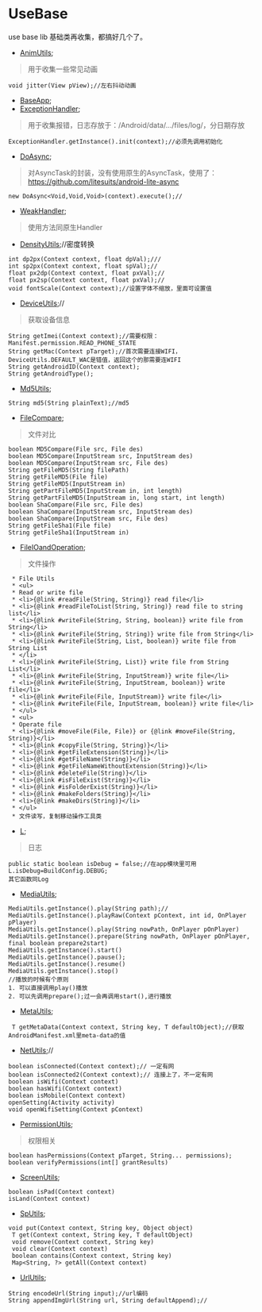 # UseBase
use base lib 基础类再收集，都搞好几个了。    

- [AnimUtils](https://github.com/xuanu/UseBase/blob/master/usebaselib/src/main/java/zzx/zeffect/cn/usebaselib/anim/AnimUtils.java);       
> 用于收集一些常见动画    
```
void jitter(View pView);//左右抖动动画    
```    

- [BaseApp](https://github.com/xuanu/UseBase/blob/master/usebaselib/src/main/java/zzx/zeffect/cn/usebaselib/app/BaseApp.java);   
- [ExceptionHandler](https://github.com/xuanu/UseBase/blob/master/usebaselib/src/main/java/zzx/zeffect/cn/usebaselib/app/ExceptionHandler.java);   
> 用于收集报错，日志存放于：/Android/data/.../files/log/，分日期存放   
```
ExceptionHandler.getInstance().init(context);//必须先调用初始化   
```     

- [DoAsync](https://github.com/xuanu/UseBase/blob/master/usebaselib/src/main/java/zzx/zeffect/cn/usebaselib/async/DoAsync.java);    
> 对AsyncTask的封装，没有使用原生的AsyncTask，使用了：https://github.com/litesuits/android-lite-async      
```
new DoAsync<Void,Void,Void>(context).execute();//     
```    

- [WeakHandler](https://github.com/xuanu/UseBase/blob/master/usebaselib/src/main/java/zzx/zeffect/cn/usebaselib/async/WeakHandler.java);    
> 使用方法同原生Handler    

- [DensityUtils](https://github.com/xuanu/UseBase/blob/master/usebaselib/src/main/java/zzx/zeffect/cn/usebaselib/density/DensityUtils.java);//密度转换   
```
int dp2px(Context context, float dpVal);///
int sp2px(Context context, float spVal);//
float px2dp(Context context, float pxVal);//
float px2sp(Context context, float pxVal);//
void fontScale(Context context);//设置字体不缩放，里面可设置值
```     

- [DeviceUtils](https://github.com/xuanu/UseBase/blob/master/usebaselib/src/main/java/zzx/zeffect/cn/usebaselib/device/DeviceUtils.java);//   
> 获取设备信息    
```
String getImei(Context context);//需要权限：Manifest.permission.READ_PHONE_STATE    
String getMac(Context pTarget);//首次需要连接WIFI，DeviceUtils.DEFAULT_WAC是错值，返回这个的那需要连WIFI   
String getAndroidID(Context context);
String getAndroidType();   
```    

- [Md5Utils](https://github.com/xuanu/UseBase/blob/master/usebaselib/src/main/java/zzx/zeffect/cn/usebaselib/encrypt/Md5Utils.java);   
```
String md5(String plainText);//md5
```    

- [FileCompare](https://github.com/xuanu/UseBase/blob/master/usebaselib/src/main/java/zzx/zeffect/cn/usebaselib/file/FileCompare.java);   
> 文件对比    
```
boolean MD5Compare(File src, File des)
boolean MD5Compare(InputStream src, InputStream des)
boolean MD5Compare(InputStream src, File des)
String getFileMD5(String filePath)
String getFileMD5(File file)
String getFileMD5(InputStream in) 
String getPartFileMD5(InputStream in, int length)
String getPartFileMD5(InputStream in, long start, int length)
boolean ShaCompare(File src, File des)
boolean ShaCompare(InputStream src, InputStream des)
boolean ShaCompare(InputStream src, File des)
String getFileSha1(File file)
String getFileSha1(InputStream in)
```    

- [FileIOandOperation](https://github.com/xuanu/UseBase/blob/master/usebaselib/src/main/java/zzx/zeffect/cn/usebaselib/file/FileIOandOperation.java);   
> 文件操作    
```
 * File Utils
 * <ul>
 * Read or write file
 * <li>{@link #readFile(String, String)} read file</li>
 * <li>{@link #readFileToList(String, String)} read file to string list</li>
 * <li>{@link #writeFile(String, String, boolean)} write file from String</li>
 * <li>{@link #writeFile(String, String)} write file from String</li>
 * <li>{@link #writeFile(String, List, boolean)} write file from String List
 * </li>
 * <li>{@link #writeFile(String, List)} write file from String List</li>
 * <li>{@link #writeFile(String, InputStream)} write file</li>
 * <li>{@link #writeFile(String, InputStream, boolean)} write file</li>
 * <li>{@link #writeFile(File, InputStream)} write file</li>
 * <li>{@link #writeFile(File, InputStream, boolean)} write file</li>
 * </ul>
 * <ul>
 * Operate file
 * <li>{@link #moveFile(File, File)} or {@link #moveFile(String, String)}</li>
 * <li>{@link #copyFile(String, String)}</li>
 * <li>{@link #getFileExtension(String)}</li>
 * <li>{@link #getFileName(String)}</li>
 * <li>{@link #getFileNameWithoutExtension(String)}</li>
 * <li>{@link #deleteFile(String)}</li>
 * <li>{@link #isFileExist(String)}</li>
 * <li>{@link #isFolderExist(String)}</li>
 * <li>{@link #makeFolders(String)}</li>
 * <li>{@link #makeDirs(String)}</li>
 * </ul>
 * 文件读写，复制移动操作工具类
```    

- [L](https://github.com/xuanu/UseBase/blob/master/usebaselib/src/main/java/zzx/zeffect/cn/usebaselib/log/L.java);   
> 日志    
```
public static boolean isDebug = false;//在app模块里可用 L.isDebug=BuildConfig.DEBUG;
其它函数同Log
```    

- [MediaUtils](https://github.com/xuanu/UseBase/blob/master/usebaselib/src/main/java/zzx/zeffect/cn/usebaselib/media/MediaUtils.java);   
```   
MediaUtils.getInstance().play(String path);//
MediaUtils.getInstance().playRaw(Context pContext, int id, OnPlayer pPlayer)
MediaUtils.getInstance().play(String nowPath, OnPlayer pOnPlayer)
MediaUtils.getInstance().prepare(String nowPath, OnPlayer pOnPlayer, final boolean prepare2start)
MediaUtils.getInstance().start()
MediaUtils.getInstance().pause();
MediaUtils.getInstance().resume()
MediaUtils.getInstance().stop()
//播放的时候有个原则
1. 可以直接调用play()播放 
2. 可以先调用prepare();过一会再调用start(),进行播放   
```       

- [MetaUtils](https://github.com/xuanu/UseBase/blob/master/usebaselib/src/main/java/zzx/zeffect/cn/usebaselib/meta/MetaUtils.java);    
```
 T getMetaData(Context context, String key, T defaultObject);//获取AndroidManifest.xml里meta-data的值
```     

- [NetUtils](https://github.com/xuanu/UseBase/blob/master/usebaselib/src/main/java/zzx/zeffect/cn/usebaselib/network/NetUtils.java);//    
```
boolean isConnected(Context context);// 一定有网
boolean isConnected2(Context context);// 连接上了，不一定有网 
boolean isWifi(Context context)
boolean hasWifi(Context context)
boolean isMobile(Context context)
openSetting(Activity activity)
void openWifiSetting(Context pContext)
```    

- [PermissionUtils](https://github.com/xuanu/UseBase/blob/master/usebaselib/src/main/java/zzx/zeffect/cn/usebaselib/permission/PermissionUtils.java);   
> 权限相关   
```
boolean hasPermissions(Context pTarget, String... permissions);
boolean verifyPermissions(int[] grantResults)   
```     

- [ScreenUtils](https://github.com/xuanu/UseBase/blob/master/usebaselib/src/main/java/zzx/zeffect/cn/usebaselib/screen/ScreenUtils.java);        
```
boolean isPad(Context context)
isLand(Context context)
```     

- [SpUtils](https://github.com/xuanu/UseBase/blob/master/usebaselib/src/main/java/zzx/zeffect/cn/usebaselib/sp/SpUtils.java);    
```
void put(Context context, String key, Object object)
 T get(Context context, String key, T defaultObject)
 void remove(Context context, String key)
 void clear(Context context) 
 boolean contains(Context context, String key)
 Map<String, ?> getAll(Context context)
```    

- [UrlUtils](https://github.com/xuanu/UseBase/blob/master/usebaselib/src/main/java/zzx/zeffect/cn/usebaselib/url/UrlUtils.java);   
```
String encodeUrl(String input);//url编码  
String appendImgUrl(String url, String defaultAppend);//
```    


